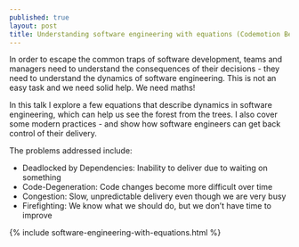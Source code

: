 ```yaml
---
published: true
layout: post
title: Understanding software engineering with equations (Codemotion Berlin 2017 Talk)
---
```


In order to escape the common traps of software development, teams and managers need to understand the consequences of their decisions - they need to understand the dynamics of software engineering. This is not an easy task and we need solid help. We need maths!

In this talk I explore a few equations that describe dynamics in software engineering, which can help us see the forest from the trees. I also cover some modern practices - and show how software engineers can get back control of their delivery.

The problems addressed include:
* Deadlocked by Dependencies: Inability to deliver due to waiting on something
* Code-Degeneration: Code changes become more difficult over time
* Congestion: Slow, unpredictable delivery even though we are very busy
* Firefighting: We know what we should do, but we don’t have time to improve

{% include software-engineering-with-equations.html %}
